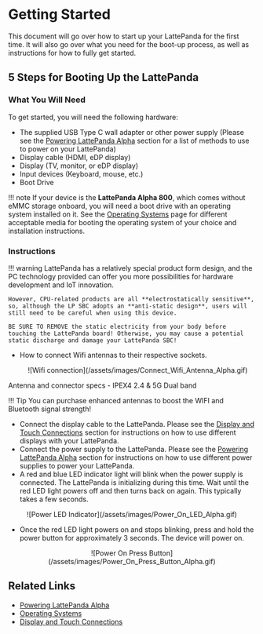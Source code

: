 # Getting Started

This document will go over how to start up your LattePanda for the first time. It will also go over what you need for the boot-up process, as well as instructions for how to fully get started.

## 5 Steps for Booting Up the LattePanda

### What You Will Need

To get started, you will need the following hardware:

* The supplied USB Type C wall adapter or other power supply (Please see the [Powering LattePanda Alpha][1] section for a list of methods to use to power on your LattePanda)
* Display cable (HDMI, eDP display)
* Display (TV, monitor, or eDP display)
* Input devices (Keyboard, mouse, etc.)
* Boot Drive

[1]: /content/alpha_edition/powering.md

!!! note
    If your device is the **LattePanda Alpha 800**, which comes without eMMC storage onboard, you will need a boot drive with an operating system installed on it. See the [Operating Systems][2] page for different acceptable media for booting the operating system of your choice and installation instructions.

[2]: /content/alpha_edition/os.md

### Instructions

!!! warning
    LattePanda has a relatively special product form design, and the PC technology provided can offer you more possibilities for hardware development and IoT innovation. 
    
    However, CPU-related products are all **electrostatically sensitive**, so, although the LP SBC adopts an **anti-static design**, users will still need to be careful when using this device. 
    
    BE SURE TO REMOVE the static electricity from your body before touching the LattePanda board! Otherwise, you may cause a potential static discharge and damage your LattePanda SBC!

* How to connect Wifi antennas to their respective sockets.
  
  <center>![Wifi connection](/assets/images/Connect_Wifi_Antenna_Alpha.gif)</center>

Antenna and connector specs - IPEX4 2.4 & 5G Dual band

!!! Tip
    You can purchase enhanced antennas to boost the WIFI and Bluetooth signal strength! 

* Connect the display cable to the LattePanda. Please see the [Display and Touch Connections][3] section for instructions on how to use different displays with your LattePanda.
* Connect the power supply to the LattePanda. Please see the [Powering LattePanda Alpha][1] section for instructions on how to use different power supplies to power your LattePanda.
* A red and blue LED indicator light will blink when the power supply is connected. The LattePanda is initializing during this time. Wait until the red LED light powers off and then turns back on again. This typically takes a few seconds.

<center>![Power LED Indicator](/assets/images/Power_On_LED_Alpha.gif)</center>

* Once the red LED light powers on and stops blinking, press and hold the power button for approximately 3 seconds. The device will power on.

<center>![Power On Press Button](/assets/images/Power_On_Press_Button_Alpha.gif)</center>

[3]: /content/alpha_edition/touch_and_display.md


## Related Links
* [Powering LattePanda Alpha][1]
* [Operating Systems][2]
* [Display and Touch Connections][3]
